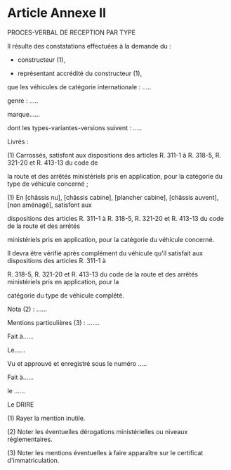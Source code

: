 # Article Annexe II

PROCES-VERBAL DE RECEPTION PAR TYPE

Il résulte des constatations effectuées à la demande du :

- constructeur (1),

- représentant accrédité du constructeur (1),

que les véhicules de catégorie internationale : .....

genre : .....

marque......

dont les types-variantes-versions suivent : .....

Livrés :

(1) Carrossés, satisfont aux dispositions des articles R. 311-1 à R. 318-5, R. 321-20 et R. 413-13 du code de

la route et des arrêtés ministériels pris en application, pour la catégorie du type de véhicule concerné ;

(1) En [châssis nu], [châssis cabine], [plancher cabine], [châssis auvent], [non aménagé], satisfont aux

dispositions des articles R. 311-1 à R. 318-5, R. 321-20 et R. 413-13 du code de la route et des arrêtés

ministériels pris en application, pour la catégorie du véhicule concerné.

Il devra être vérifié après complément du véhicule qu'il satisfait aux dispositions des articles R. 311-1 à

R. 318-5, R. 321-20 et R. 413-13 du code de la route et des arrêtés ministériels pris en application, pour la

catégorie du type de véhicule complété.

Nota (2) : ......

Mentions particulières (3) : .......

Fait à......

Le......

Vu et approuvé et enregistré sous le numéro .....

Fait à......

le ......

Le DRIRE

(1) Rayer la mention inutile.

(2) Noter les éventuelles dérogations ministérielles ou niveaux réglementaires.

(3) Noter les mentions éventuelles à faire apparaître sur le certificat d'immatriculation.
